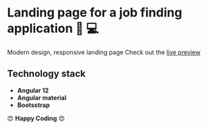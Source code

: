 # Landing page for a job finding application 💼 💻
Modern design, responsive landing page
Check out the [live preview]()
## Technology stack
* **Angular 12** 
* **Angular material**
* **Bootsstrap**

😍  **Happy Coding** 😍 
